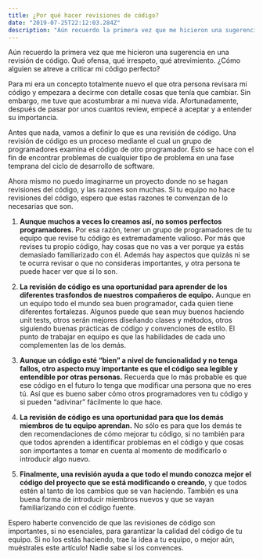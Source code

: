 ```yaml
---
title: ¿Por qué hacer revisiones de código?
date: "2019-07-25T22:12:03.284Z"
description: "Aún recuerdo la primera vez que me hicieron una sugerencia en una revisión de código. Qué ofensa, qué irrespeto, qué atrevimiento..."
---
```


Aún recuerdo la primera vez que me hicieron una sugerencia en una revisión de código. Qué ofensa, qué irrespeto, qué atrevimiento. ¿Cómo alguien se atreve a criticar mi código perfecto?

Para mi era un concepto totalmente nuevo el que otra persona revisara mi código y empezara a decirme con detalle cosas que tenía que cambiar. Sin embargo, me tuve que acostumbrar a mi nueva vida. Afortunadamente, después de pasar por unos cuantos review, empecé a aceptar y a entender su importancia.

Antes que nada, vamos a definir lo que es una revisión de código. Una revisión de código es un proceso mediante el cual un grupo de programadores examina el código de otro programador. Esto se hace con el fin de encontrar problemas de cualquier tipo de problema en una fase temprana del ciclo de desarrollo de software.

Ahora mismo no puedo imaginarme un proyecto donde no se hagan revisiones del código, y las razones son muchas. Si tu equipo no hace revisiones del código, espero que estas razones te convenzan de lo necesarias que son.

1. **Aunque muchos a veces lo creamos así, no somos perfectos programadores.** Por esa razón, tener un grupo de programadores de tu equipo que revise tu código es extremadamente valioso. Por más que revises tu propio código, hay cosas que no vas a ver porque ya estás demasiado familiarizado con él. Además hay aspectos que quizás ni se te ocurra revisar o que no consideras importantes, y otra persona te puede hacer ver que sí lo son.

2. **La revisión de código es una oportunidad para aprender de los diferentes trasfondos de nuestros compañeros de equipo.** Aunque en un equipo todo el mundo sea buen programador, cada quien tiene diferentes fortalezas. Algunos puede que sean muy buenos haciendo unit tests, otros serán mejores diseñando clases y métodos, otros siguiendo buenas prácticas de código y convenciones de estilo. El punto de trabajar en equipo es que las habilidades de cada uno complementen las de los demás.

3. **Aunque un código esté “bien” a nivel de funcionalidad y no tenga fallos, otro aspecto muy importante es que el código sea legible y entendible por otras personas.** Recuerda que lo más probable es que ese código en el futuro lo tenga que modificar una persona que no eres tú. Así que es bueno saber cómo otros programadores ven tu código y si pueden “adivinar” fácilmente lo que hace.

4. **La revisión de código es una oportunidad para que los demás miembros de tu equipo aprendan.** No sólo es para que los demás te den recomendaciones de cómo mejorar tu código, si no también para que todos aprenden a identificar problemas en el código y que cosas son importantes a tomar en cuenta al momento de modificarlo o introducir algo nuevo.

5. **Finalmente, una revisión ayuda a que todo el mundo conozca mejor el código del proyecto que se está modificando o creando**, y que todos estén al tanto de los cambios que se van haciendo. También es una buena forma de introducir miembros nuevos y que se vayan familiarizando con el código fuente.

Espero haberte convencido de que las revisiones de código son importantes, si no esenciales, para garantizar la calidad del código de tu equipo. Si no los estás haciendo, trae la idea a tu equipo, o mejor aún, muéstrales este artículo! Nadie sabe si los convences.
